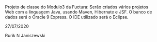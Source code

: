 Projeto de classe do Modulo3 da Fuctura:
Serão criados vários projetos Web com a linguagem Java, usando 
Maven, Hibernate e JSF.
O banco de dados será o Oracle 9 Express.
O IDE utilizado será o Eclipse.

27/07/2020 

Rurik N Janiszewski